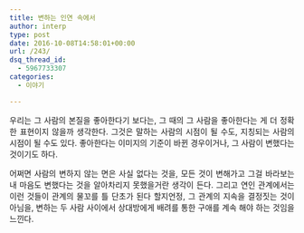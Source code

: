 ```yaml
---
title: 변하는 인연 속에서
author: interp
type: post
date: 2016-10-08T14:58:01+00:00
url: /243/
dsq_thread_id:
  - 5967733307
categories:
  - 이야기

---
```

<p style="text-align: justify;">
  우리는 그 사람의 본질을 좋아한다기 보다는, 그 때의 그 사람을 좋아한다는 게 더 정확한 표현이지 않을까 생각한다. 그것은 말하는 사람의 시점이 될 수도, 지칭되는 사람의 시점이 될 수도 있다. 좋아한다는 이미지의 기준이 바뀐 경우이거나, 그 사람이 변했다는 것이기도 하다.
</p>

<p style="text-align: justify;">
  어쩌면 사람의 변하지 않는 면은 사실 없다는 것을, 모든 것이 변해가고 그걸 바라보는 내 마음도 변했다는 것을 알아차리지 못했을거란 생각이 든다. 그리고 연인 관계에서는 이런 것들이 관계의 물꼬를 틀 단초가 된다 할지언정, 그 관계의 지속을 결정짓는 것이 아님을, 변하는 두 사람 사이에서 상대방에게 배려를 통한 구애를 계속 해야 하는 것임을 느낀다.
</p>